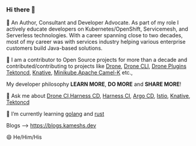 ### Hi there 👋

<!--
**kameshsampath/kameshsampath** is a ✨ _special_ ✨ repository because its `README.md` (this file) appears on your GitHub profile.

Here are some ideas to get you started:

- 🔭 I’m currently working on ...
- 🌱 I’m currently learning ...
- 👯 I’m looking to collaborate on ...
- 🤔 I’m looking for help with ...
- 💬 Ask me about ...
- 📫 How to reach me: ...
- 😄 Pronouns: ...
- ⚡ Fun fact: ...
-->

🔭 An Author, Consultant and Developer Advocate. As part of my role I actively educate developers on Kubernetes/OpenShift, Servicemesh, and Serverless technologies. With a career spanning close to two decades, most of my career was with services industry helping various enterprise customers build Java-based solutions. 

👯 I am a contributor to Open Source projects for more than a decade and contributed/contributing to projects like [Drone](https://github.com/harness/drone), [Drone CLI](https://github.com/harness/drone-cli), [Drone Plugins](https://github.com/drone/drone-plugin-index) [Tektoncd](https://tekton.dev/), [Knative](https://knative.dev), [Minikube](https://minikube.sigs.k8s.io/docs/),[Apache Camel-K](https://camel.apache.org/camel-k/1.7.x/index.html) etc., 

My developer philosophy **LEARN MORE**, **DO MORE** and **SHARE MORE**!

💬 Ask me about [Drone CI](https://drone.io),[Harness CD](https://harness.io/products/continuous-delivery/), [Harness CI](https://harness.io/products/continuous-integration/), [Argo CD](https://argo-cd.readthedocs.io/en/stable/), [Istio](https://istio.io), [Knative](https://knative.dev), [Tektoncd](https://tekton.dev/)

🌱 I’m currently learning [golang](https://go.dev/) and [rust](https://rust-lang.org)

Blogs --> https://blogs.kameshs.dev
 
😄 He/Him/His
